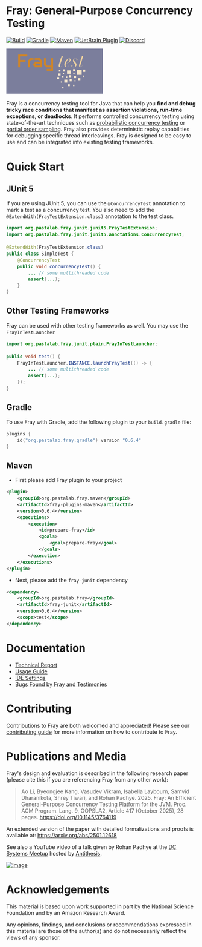 # Fray: General-Purpose Concurrency Testing 

[![Build](https://github.com/cmu-pasta/fray/actions/workflows/build-and-test.yml/badge.svg)](https://github.com/cmu-pasta/fray/actions/workflows/build-and-test.yml)
[![Gradle](https://img.shields.io/gradle-plugin-portal/v/org.pastalab.fray.gradle)](https://plugins.gradle.org/plugin/org.pastalab.fray.gradle)
[![Maven](https://img.shields.io/maven-central/v/org.pastalab.fray.maven/fray-plugins-maven)](https://central.sonatype.com/artifact/org.pastalab.fray.maven/fray-plugins-maven)
[![JetBrain Plugin](https://img.shields.io/jetbrains/plugin/v/26623-fray-debugger)](https://plugins.jetbrains.com/plugin/26623-fray-debugger)
[![Discord](https://img.shields.io/discord/1345494709807743057)](https://discord.gg/2VkNRuHUCX)


<a href="https://github.com/cmu-pasta/fray">
  <img src="./assets/logo-cropped.png" width="256" alt="logo"/>
</a>


Fray is a concurrency testing tool for Java that can help you **find and debug tricky race conditions that manifest as assertion violations, run-time exceptions, or deadlocks**.
It performs controlled concurrency testing using state-of-the-art techniques such as [probabilistic concurrency testing](https://www.microsoft.com/en-us/research/wp-content/uploads/2016/02/asplos277-pct.pdf) 
or [partial order sampling](https://www.cs.columbia.edu/~junfeng/papers/pos-cav18.pdf). Fray also provides deterministic replay capabilities for debugging specific thread interleavings. Fray is designed 
to be easy to use and can be integrated into existing testing frameworks.

# Quick Start

## JUnit 5

If you are using JUnit 5, you can use the `@ConcurrencyTest` annotation to mark a test as a concurrency test. You
also need to add the `@ExtendWith(FrayTestExtension.class)` annotation to the test class.

```java
import org.pastalab.fray.junit.junit5.FrayTestExtension;
import org.pastalab.fray.junit.junit5.annotations.ConcurrencyTest;

@ExtendWith(FrayTestExtension.class)
public class SimpleTest {
    @ConcurrencyTest
    public void concurrencyTest() {
        ... // some multithreaded code
        assert(...);
    }
}

```


## Other Testing Frameworks

Fray can be used with other testing frameworks as well. You may use the `FrayInTestLauncher`

```java
import org.pastalab.fray.junit.plain.FrayInTestLauncher;

public void test() {
    FrayInTestLauncher.INSTANCE.launchFrayTest(() -> {
        ... // some multithreaded code
        assert(...);
    });
}
```

## Gradle

To use Fray with Gradle, add the following plugin to your `build.gradle` file:

```kotlin
plugins {
    id("org.pastalab.fray.gradle") version "0.6.4"
}
```

## Maven

- First please add Fray plugin to your project

```xml
<plugin>
    <groupId>org.pastalab.fray.maven</groupId>
    <artifactId>fray-plugins-maven</artifactId>
    <version>0.6.4</version>
    <executions>
        <execution>
            <id>prepare-fray</id>
            <goals>
                <goal>prepare-fray</goal>
            </goals>
        </execution>
    </executions>
</plugin>
```

- Next, please add the `fray-junit` dependency

```xml
<dependency>
    <groupId>org.pastalab.fray</groupId>
    <artifactId>fray-junit</artifactId>
    <version>0.6.4</version>
    <scope>test</scope>
</dependency>
```


# Documentation

- [Technical Report](https://arxiv.org/abs/2501.12618)
- [Usage Guide](./docs/usage.md)
- [IDE Settings](./docs/IDE.md)
- [Bugs Found by Fray and Testimonies](./docs/bugs.md)

# Contributing

Contributions to Fray are both welcomed and appreciated! Please see our [contributing guide](./docs/contributing.md) for more information on how to contribute to Fray. 

# Publications and Media

Fray's design and evaluation is described in the following research paper (please cite this if you are referencing Fray from any other work):

> Ao Li, Byeongjee Kang, Vasudev Vikram, Isabella Laybourn, Samvid Dharanikota, Shrey Tiwari, and Rohan
> Padhye. 2025. Fray: An Efficient General-Purpose Concurrency Testing Platform for the JVM. Proc. ACM
> Program. Lang. 9, OOPSLA2, Article 417 (October 2025), 28 pages. https://doi.org/10.1145/3764119

An extended version of the paper with detailed formalizations and proofs is available at: https://arxiv.org/abs/2501.12618

See also a YouTube video of a talk given by Rohan Padhye at the [DC Systems Meetup](https://dcsystems.wtf/) hosted by [Antithesis](https://antithesis.com).

<a href="https://www.youtube.com/watch?v=AX6Pqz8gSYY">
  <img width="601" height="334" alt="image" src="https://github.com/user-attachments/assets/a67304e3-3769-40e3-bd6d-9187837f80d4" />
</a>


# Acknowledgements

This material is based upon work supported in part by the National Science Foundation and by an Amazon Research Award.
 
Any opinions, findings, and conclusions or recommendations expressed in this material are those of the author(s) 
and do not necessarily reflect the views of any sponsor.


